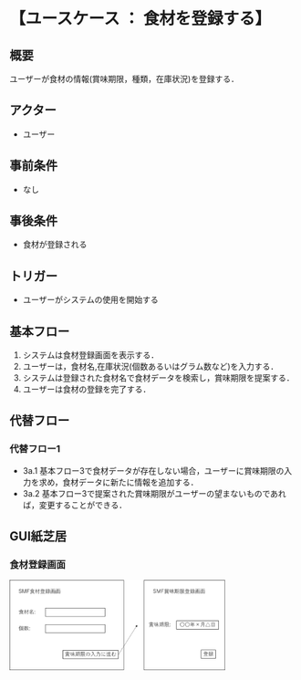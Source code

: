# 【ユースケース ： 食材を登録する】

## 概要
ユーザーが食材の情報(賞味期限，種類，在庫状況)を登録する．

## アクター
- ユーザー

## 事前条件
- なし

## 事後条件
- 食材が登録される

## トリガー
- ユーザーがシステムの使用を開始する

## 基本フロー
1. システムは食材登録画面を表示する．
2. ユーザーは，食材名,在庫状況(個数あるいはグラム数など)を入力する．
3. システムは登録された食材名で食材データを検索し，賞味期限を提案する．
4. ユーザーは食材の登録を完了する．

## 代替フロー
### 代替フロー1
- 3a.1 基本フロー3で食材データが存在しない場合，ユーザーに賞味期限の入力を求め，食材データに新たに情報を追加する．
- 3a.2 基本フロー3で提案された賞味期限がユーザーの望まないものであれば，変更することができる．

## GUI紙芝居
### 食材登録画面
<img src="img/register.png" width="75%">
